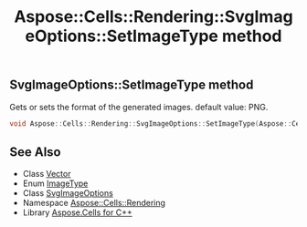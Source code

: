 ﻿---
title: Aspose::Cells::Rendering::SvgImageOptions::SetImageType method
linktitle: SetImageType
second_title: Aspose.Cells for C++ API Reference
description: 'Aspose::Cells::Rendering::SvgImageOptions::SetImageType method. Gets or sets the format of the generated images. default value: PNG in C++.'
type: docs
weight: 700
url: /cpp/aspose.cells.rendering/svgimageoptions/setimagetype/
---
## SvgImageOptions::SetImageType method


Gets or sets the format of the generated images. default value: PNG.

```cpp
void Aspose::Cells::Rendering::SvgImageOptions::SetImageType(Aspose::Cells::Drawing::ImageType value)
```

## See Also

* Class [Vector](../../../aspose.cells/vector/)
* Enum [ImageType](../../../aspose.cells.drawing/imagetype/)
* Class [SvgImageOptions](../)
* Namespace [Aspose::Cells::Rendering](../../)
* Library [Aspose.Cells for C++](../../../)
